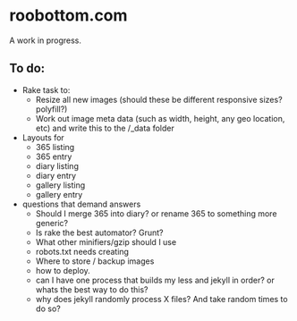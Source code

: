 # roobottom.com

A work in progress.


## To do:

* Rake task to:
    * Resize all new images (should these be different responsive sizes? polyfill?)
    * Work out image meta data (such as width, height, any geo location, etc) and write this to the /_data folder
* Layouts for
    * 365 listing
    * 365 entry
    * diary listing
    * diary entry
    * gallery listing
    * gallery entry
* questions that demand answers
    * Should I merge 365 into diary? or rename 365 to something more generic?
    * Is rake the best automator? Grunt?
    * What other minifiers/gzip should I use
    * robots.txt needs creating
    * Where to store / backup images
    * how to deploy.
    * can I have one process that builds my less and jekyll in order? or whats the best way to do this?
    * why does jekyll randomly process X files? And take random times to do so?
    
    